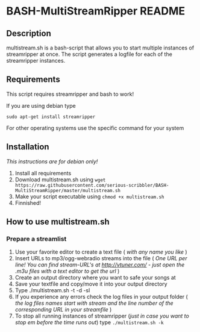 # BASH-MultiStreamRipper README
## Description

multistream.sh is a bash-script that allows you to start multiple instances of streamripper at once.
The script generates a logfile for each of the streamripper instances.

## Requirements

This script requires streamripper and bash to work!

If you are using debian type

`sudo apt-get install streamripper`

For other operating systems use the specific command for your system

## Installation

*This instructions are for debian only!*

1. Install all requirements
2. Download multistream.sh using `wget https://raw.githubusercontent.com/serious-scribbler/BASH-MultiStreamRipper/master/multistream.sh`
3. Make your script executable using `chmod +x multistream.sh`
4. Finnished!

## How to use multistream.sh
### Prepare a streamlist

1. Use your favorite editor to create a text file ( *with any name you like* )
2. Insert URLs to mp3/ogg-webradio streams into the file ( *One URL per line! You can find stream-URL's at http://vtuner.com/ - just open the .m3u files with a text editor to get the url* )
3. Create an output directory where you want to safe your songs at
4. Save your textfile and copy/move it into your output directory
5. Type ./multistream.sh -t <recording duration in seconds> -d <path to your output directory> -sl <full path of the streamlist-file>
6. If you experience any errors check the log files in your output folder ( *the log files names start with stream and the line number of the corresponding URL in your streamfile* )
7. To stop all running instances of streamripper (*just in case you want to stop em before the time runs out*) type `./multistream.sh -k`
